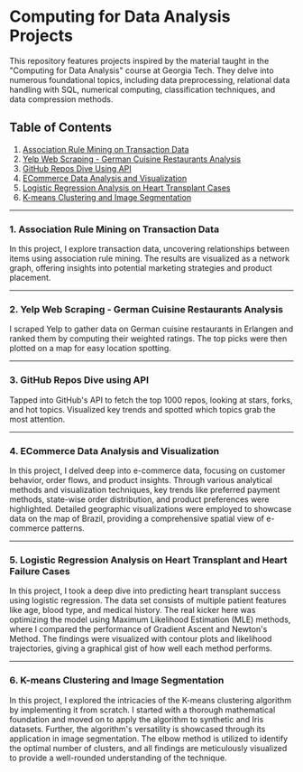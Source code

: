 # Computing for Data Analysis Projects
This repository features projects inspired by the material taught in the "Computing for Data Analysis" course at Georgia Tech. They delve into numerous foundational topics, including data preprocessing, relational data handling with SQL, numerical computing, classification techniques, and data compression methods.

## Table of Contents
1. [Association Rule Mining on Transaction Data](https://github.com/fedash/Computing-Data-Analysis/tree/main/AssociationRuleMining)
2. [Yelp Web Scraping - German Cuisine Restaurants Analysis](https://github.com/fedash/Computing-Data-Analysis/tree/main/YelpWebScraper)
3. [GitHub Repos Dive Using API](https://github.com/fedash/Computing-Data-Analysis/tree/main/GithubAnalysisAPI)
4. [ECommerce Data Analysis and Visualization](https://github.com/fedash/Computing-Data-Analysis/tree/main/ECommerceDataAnalysis)
5. [Logistic Regression Analysis on Heart Transplant Cases](https://github.com/fedash/Computing-Data-Analysis/tree/main/LogisticRegressionHealth)
6. [K-means Clustering and Image Segmentation](https://github.com/fedash/Computing-Data-Analysis/tree/main/KmeansImageSegmentation)
---

### 1. Association Rule Mining on Transaction Data

  In this project, I explore transaction data, uncovering relationships between items using association rule mining. The results are visualized as a network graph, offering insights into potential marketing strategies and product placement.

---
### 2. Yelp Web Scraping - German Cuisine Restaurants Analysis
  I scraped Yelp to gather data on German cuisine restaurants in Erlangen and ranked them by computing their weighted ratings. The top picks were then plotted on a map for easy location spotting.

---
### 3. GitHub Repos Dive using API
Tapped into GitHub's API to fetch the top 1000 repos, looking at stars, forks, and hot topics. Visualized key trends and spotted which topics grab the most attention.

---
### 4. ECommerce Data Analysis and Visualization
In this project, I delved deep into e-commerce data, focusing on customer behavior, order flows, and product insights. Through various analytical methods and visualization techniques, key trends like preferred payment methods, state-wise order distribution, and product preferences were highlighted. Detailed geographic visualizations were employed to showcase data on the map of Brazil, providing a comprehensive spatial view of e-commerce patterns.

---

### 5. Logistic Regression Analysis on Heart Transplant and Heart Failure Cases

In this project, I took a deep dive into predicting heart transplant success using logistic regression. The data set consists of multiple patient features like age, blood type, and medical history. The real kicker here was optimizing the model using Maximum Likelihood Estimation (MLE) methods, where I compared the performance of Gradient Ascent and Newton's Method. The findings were visualized with contour plots and likelihood trajectories, giving a graphical gist of how well each method performs.

---

### 6. K-means Clustering and Image Segmentation
In this project, I explored the intricacies of the K-means clustering algorithm by implementing it from scratch. I started with a thorough mathematical foundation and moved on to apply the algorithm to synthetic and Iris datasets. Further, the algorithm's versatility is showcased through its application in image segmentation. The elbow method is utilized to identify the optimal number of clusters, and all findings are meticulously visualized to provide a well-rounded understanding of the technique.
